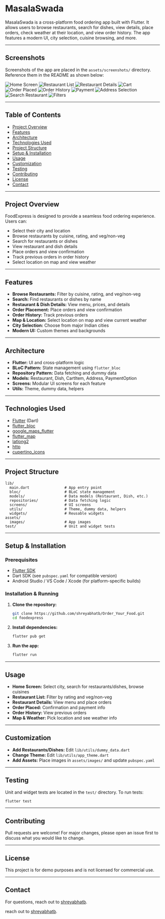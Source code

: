 
# MasalaSwada

MasalaSwada is a cross-platform food ordering app built with Flutter. It allows users to browse restaurants, search for dishes, view details, place orders, check weather at their location, and view order history. The app features a modern UI, city selection, cuisine browsing, and more.

---



## Screenshots

Screenshots of the app are placed in the `assets/screenshots/` directory. Reference them in the README as shown below:

![Home Screen](assets/screenshots/Home_screen.jpeg)
![Restaurant List](assets/screenshots/Resto_list.jpg)
![Restaurant Details](assets/screenshots/details.jpg)
![Cart](assets/screenshots/cart.jpg)
![Order Placed](assets/screenshots/order_place.jpg)
![Order History](assets/screenshots/order_history.jpg)
![Payment](assets/screenshots/payment.jpg)
![Address Selection](assets/screenshots/address.jpg)
![Search Restaurant](assets/screenshots/search_resto.jpg)
![Filters](assets/screenshots/Filters.jpg)

---

## Table of Contents

- [Project Overview](#project-overview)
- [Features](#features)
- [Architecture](#architecture)
- [Technologies Used](#technologies-used)
- [Project Structure](#project-structure)
- [Setup & Installation](#setup--installation)
- [Usage](#usage)
- [Customization](#customization)
- [Testing](#testing)
- [Contributing](#contributing)
- [License](#license)
- [Contact](#contact)

---

## Project Overview

FoodExpress is designed to provide a seamless food ordering experience. Users can:

- Select their city and location
- Browse restaurants by cuisine, rating, and veg/non-veg
- Search for restaurants or dishes
- View restaurant and dish details
- Place orders and view confirmation
- Track previous orders in order history
- Select location on map and view weather

---

## Features

- **Browse Restaurants:** Filter by cuisine, rating, and veg/non-veg
- **Search:** Find restaurants or dishes by name
- **Restaurant & Dish Details:** View menu, prices, and details
- **Order Placement:** Place orders and view confirmation
- **Order History:** Track previous orders
- **Map & Location:** Select location on map and view current weather
- **City Selection:** Choose from major Indian cities
- **Modern UI:** Custom themes and backgrounds

---

## Architecture

- **Flutter:** UI and cross-platform logic
- **BLoC Pattern:** State management using `flutter_bloc`
- **Repository Pattern:** Data fetching and dummy data
- **Models:** Restaurant, Dish, CartItem, Address, PaymentOption
- **Screens:** Modular UI screens for each feature
- **Utils:** Theme, dummy data, helpers

---

## Technologies Used

- [Flutter](https://flutter.dev/) (Dart)
- [flutter_bloc](https://pub.dev/packages/flutter_bloc)
- [google_maps_flutter](https://pub.dev/packages/google_maps_flutter)
- [flutter_map](https://pub.dev/packages/flutter_map)
- [latlong2](https://pub.dev/packages/latlong2)
- [http](https://pub.dev/packages/http)
- [cupertino_icons](https://pub.dev/packages/cupertino_icons)

---

## Project Structure

```
lib/
  main.dart                # App entry point
  bloc/                    # BLoC state management
  models/                  # Data models (Restaurant, Dish, etc.)
  repositories/            # Data fetching logic
  screens/                 # UI screens
  utils/                   # Theme, dummy data, helpers
  widgets/                 # Reusable widgets
assets/
  images/                  # App images
test/                      # Unit and widget tests
```

---

## Setup & Installation

### Prerequisites

- [Flutter SDK](https://flutter.dev/docs/get-started/install)
- Dart SDK (see `pubspec.yaml` for compatible version)
- Android Studio / VS Code / Xcode (for platform-specific builds)

### Installation & Running

1. **Clone the repository:**
	```sh
	git clone https://github.com/shreyabhatb/Order_Your_Food.git
	cd foodexpress
	```

2. **Install dependencies:**
	```sh
	flutter pub get
	```

3. **Run the app:**
	```sh
	flutter run
	```

---

## Usage

- **Home Screen:** Select city, search for restaurants/dishes, browse cuisines
- **Restaurant List:** Filter by rating and veg/non-veg
- **Restaurant Details:** View menu and place orders
- **Order Placed:** Confirmation and payment info
- **Order History:** View previous orders
- **Map & Weather:** Pick location and see weather info

---

## Customization

- **Add Restaurants/Dishes:** Edit `lib/utils/dummy_data.dart`
- **Change Theme:** Edit `lib/utils/app_theme.dart`
- **Add Assets:** Place images in `assets/images/` and update `pubspec.yaml`

---

## Testing

Unit and widget tests are located in the `test/` directory. To run tests:

```sh
flutter test
```

---

## Contributing

Pull requests are welcome! For major changes, please open an issue first to discuss what you would like to change.

---
## License

This project is for demo purposes and is not licensed for commercial use.

---

## Contact

For questions, reach out to [shreyabhatb](https://github.com/shreyabhatb).

 reach out to [shreyabhatb](https://github.com/shreyabhatb).

